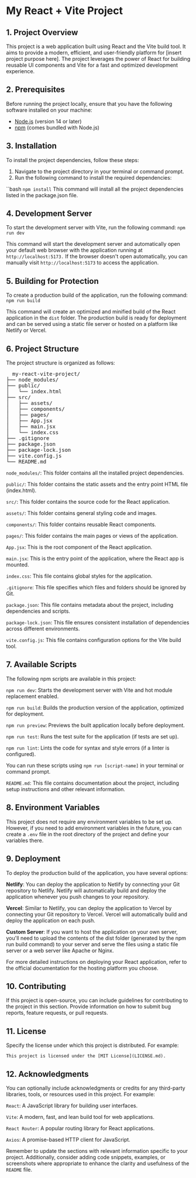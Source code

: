 # My React + Vite Project

## 1. Project Overview

This project is a web application built using React and the Vite build tool. It aims to provide a modern, efficient, and user-friendly platform for [insert project purpose here]. The project leverages the power of React for building reusable UI components and Vite for a fast and optimized development experience.

## 2. Prerequisites

Before running the project locally, ensure that you
have the following software installed on your machine:

- [Node.js](https://nodejs.org/) (version 14 or later)
- [npm](https://www.npmjs.com/) (comes bundled with Node.js)

## 3. Installation

To install the project dependencies, follow these steps:

1. Navigate to the project directory in your terminal or command prompt.
2. Run the following command to install the required dependencies:

  ``bash
  `npm install`
This command will install all the project dependencies listed in the package.json file.

## 4. Development Server
To start the development server with Vite, run the following command:
`npm run dev`

This command will start the development server and automatically open your default web browser with the application running at `http://localhost:5173.`
If the browser doesn't open automatically, you can manually visit `http://localhost:5173` to access the application.

## 5. Building for Protection
To create a production build of the application, run the following command:
`npm run build`

This command will create an optimized and minified build of the React application in the `dist` folder. The production build is ready for deployment and can be served using a static file server or hosted on a platform like Netlify or Vercel.

## 6. Project Structure
The project structure is organized as follows:

<pre>
  my-react-vite-project/
├── node_modules/
├── public/
│   └── index.html
├── src/
│   ├── assets/
│   ├── components/
│   ├── pages/
│   ├── App.jsx
│   ├── main.jsx
│   └── index.css
├── .gitignore
├── package.json
├── package-lock.json
├── vite.config.js
└── README.md
</pre>

`node_modules/`: This folder contains all the installed project dependencies. 

`public/`: This folder contains the static assets and the entry point HTML file (index.html).

`src/`: This folder contains the source code for the React application.

`assets/`: This folder contains general styling code and images. 

`components/`: This folder contains reusable React components.

`pages/`: This folder contains the main pages or views of the application.

`App.jsx`: This is the root component of the React application.

`main.jsx`: This is the entry point of the application, where the React app is mounted.

`index.css`: This file contains global styles for the application.

`.gitignore`: This file specifies which files and folders should be ignored by Git.

`package.json`: This file contains metadata about the project, including dependencies and scripts.

`package-lock.json`: This file ensures consistent installation of dependencies across different environments.

`vite.config.js`: This file contains configuration options for the Vite build tool.

## 7. Available Scripts
The following npm scripts are available in this project:

`npm run dev`: Starts the development server with Vite and hot module replacement enabled. 

`npm run build`: Builds the production version of the application, optimized for deployment.

`npm run preview`: Previews the built application locally before deployment.

`npm run test`: Runs the test suite for the application (if tests are set up).

`npm run lint`: Lints the code for syntax and style errors (if a linter is configured).

You can run these scripts using `npm run [script-name]` in your terminal or command prompt.

`README.md`: This file contains documentation about the project, including setup instructions and other relevant information.

## 8. Environment Variables<br>
This project does not require any environment variables to be set up. However, if you need to add environment variables in the future, you can create a `.env` file in the root directory of the project and define your variables there.

## 9. Deployment
To deploy the production build of the application, you have several options:<br>

**Netlify**: You can deploy the application to Netlify by connecting your Git repository to Netlify. Netlify will automatically build and deploy the application whenever you push changes to your repository.<br>

**Vercel**: Similar to Netlify, you can deploy the application to Vercel by connecting your Git repository to Vercel. Vercel will automatically build and deploy the application on each push.<br>

**Custom Server**: If you want to host the application on your own server, you'll need to upload the contents of the dist folder (generated by the npm run build command) to your server and serve the files using a static file server or a web server like Apache or Nginx.

For more detailed instructions on deploying your React application, refer to the official documentation for the hosting platform you choose.

## 10. Contributing <br>
If this project is open-source, you can include guidelines for contributing to the project in this section. Provide information on how to submit bug reports, feature requests, or pull requests.

## 11. License <br>
Specify the license under which this project is distributed. For example:

`This project is licensed under the [MIT License](LICENSE.md).`

## 12. Acknowledgments <br>
You can optionally include acknowledgments or credits for any third-party libraries, tools, or resources used in this project. For example:

`React`: A JavaScript library for building user interfaces.

`Vite`: A modern, fast, and lean build tool for web applications.

`React Router`: A popular routing library for React applications.

`Axios`: A promise-based HTTP client for JavaScript.

Remember to update the sections with relevant information specific to your project. Additionally, consider adding code snippets, examples, or screenshots where appropriate to enhance the clarity and usefulness of the `README` file.
